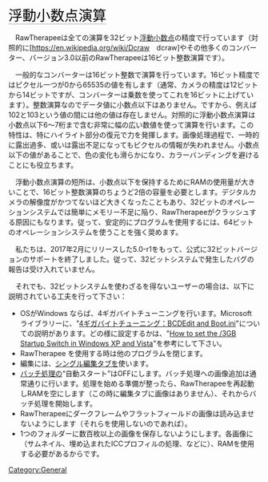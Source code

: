 <span style="color: #000000; background: none; overflow: hidden; page-break-after: avoid; font-size: 2.0em; font-family: Georgia,Times,serif; margin-top: 1em; margin-bottom: 0.25em; line-height: 1.3; padding: 0; border-bottom: 1px solid #AAAAAA;">浮動小数点演算
</span>

　RawTherapeeは全ての演算を32ビット[浮動小数点](https://ja.wikipedia.org/wiki/浮動小数点数)の精度で行っています（対照的に\[<https://en.wikipedia.org/wiki/Dcraw>　dcraw\]やその他多くのコンバーター、バージョン3.0以前のRawTherapeeは16ビット整数演算です）。

　一般的なコンバーターは16ビット整数で演算を行っています。16ビット精度ではピクセル一つが0から65535の値を有します（通常、カメラの精度は12ビットから14ビットですが、コンバーターは乗数を使ってこれを16ビットに上げています）。整数演算なのでデータ値に小数点以下はありません。ですから、例えば102と103という値の間には他の値は存在しません。対照的に浮動小数点演算は小数点以下6～7桁まで含む非常に幅の広い数値を使って演算を行います。この特性は、特にハイライト部分の復元で力を発揮します。画像処理過程で、一時的に露出過多、或いは露出不足になってもピクセルの情報が失われません。小数点以下の値があることで、色の変化も滑らかになり、カラーバンディングを避けることにも役立ちます。

　浮動小数点演算の短所は、小数点以下を保持するためにRAMの使用量が大きいことで、16ビット整数演算のちょうど2倍の容量を必要とします。デジタルカメラの解像度がかつてないほど大きくなったこともあり、32ビットのオペレーションシステムでは簡単にメモリー不足に陥り、RawTherapeeがクラッシュする原因にもなります。従って、安定的にプログラムを使用するには、64ビットのオペレーションシステムを使うことを強く奨めます。

　私たちは、2017年2月にリリースした5.0-r1をもって、公式に32ビットバージョンのサポートを終了しました。従って、32ビットシステムで発生したバグの報告は受け入れていません。

　それでも、32ビットシステムを使わざるを得ないユーザーの場合は、以下に説明されている工夫を行って下さい：

- OSがWindows ならば、4ギガバイトチューニングを行います。Microsoft
  ライブラリーに、"[4ギガバイトチューニング：BCDEdit and
  Boot.ini](https://docs.microsoft.com/ja-jp/windows/desktop/Memory/4-gigabyte-tuning)"についての説明があります。どの様に設定するかは、"[How
  to set the /3GB Startup Switch in Windows XP and
  Vista](http://avatechsupport.blogspot.com/2008/03/how-to-set-3gb-startup-switch-in.html)"を参考にして下さい。
- RawTherapee を使用する時は他のプログラムを閉じます。
- 編集には、[シングル編集タブを](Preferences/jp#レイアウト "wikilink")使います。
- [バッチ処理の](The_Batch_Queue/jp "wikilink")“自動スタート”はOFFにします。バッチ処理への画像追加は通常通りに行います。処理を始める準備が整ったら、RawTherapeeを再起動しRAMを空にします（この時に編集タブに画像はありません）、それからバッチ処理を開始します。
- RawTherapeeにダークフレームやフラットフィールドの画像は読み込ませないようにします（それらを使用しないのであれば）。
- 1つのフォルダーに数百枚以上の画像を保存しないようにします。各画像に（サムネイル、埋め込まれたICCプロフィルの処理、などに）、RAMを使用する必要があるからです。

[Category:General](Category:General "wikilink")